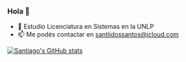 ### Hola 👋

<!-- - 🔭  -->
- 🌱 Estudio Licenciatura en Sistemas en la UNLP
- 📫 Me podés contactar en santiidossantos@icloud.com
<!-- - 👯 I’m looking to collaborate on ...
- 🤔 I’m looking for help with ...
- 💬 Ask me about ...
- 😄 Pronouns: ...
- ⚡ Fun fact: ... -->

[![Santiago's GitHub stats](https://github-readme-stats.vercel.app/api?username=santidossantos)](https://github.com/santidossantos/github-readme-stats)

